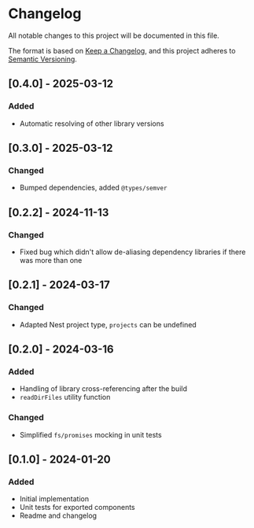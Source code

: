 # Changelog

All notable changes to this project will be documented in this file.

The format is based on [Keep a Changelog](https://keepachangelog.com/en/1.0.0/),
and this project adheres to [Semantic Versioning](https://semver.org/spec/v2.0.0.html).

## [0.4.0] - 2025-03-12

### Added

- Automatic resolving of other library versions 

## [0.3.0] - 2025-03-12

### Changed

- Bumped dependencies, added `@types/semver`

## [0.2.2] - 2024-11-13

### Changed

- Fixed bug which didn't allow de-aliasing dependency libraries if there was more than one

## [0.2.1] - 2024-03-17

### Changed

- Adapted Nest project type, `projects` can be undefined

## [0.2.0] - 2024-03-16

### Added

- Handling of library cross-referencing after the build
- `readDirFiles` utility function

### Changed

- Simplified `fs/promises` mocking in unit tests

## [0.1.0] - 2024-01-20

### Added

- Initial implementation
- Unit tests for exported components
- Readme and changelog
